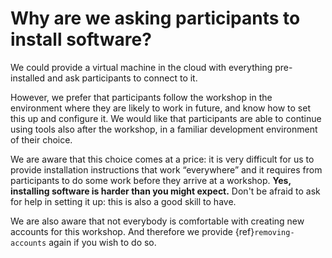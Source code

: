 # Why are we asking participants to install software?

We could provide a virtual machine in the cloud with everything pre-installed
and ask participants to connect to it.

However, we prefer that participants follow the workshop in the environment
where they are likely to work in future, and know how to set this up
and configure it. We would like that participants are
able to continue using tools also after the workshop, in a familiar development
environment of their choice.

We are aware that this choice comes at a price: it is very difficult for us to
provide installation instructions that work “everywhere” and it requires from
participants to do some work before they arrive at a workshop. **Yes,
installing software is harder than you might expect.** Don't be afraid
to ask for help in setting it up: this is also a good skill to have.

We are also aware that not everybody is comfortable with creating new accounts
for this workshop. And therefore we provide {ref}`removing-accounts`
again if you wish to do so.
